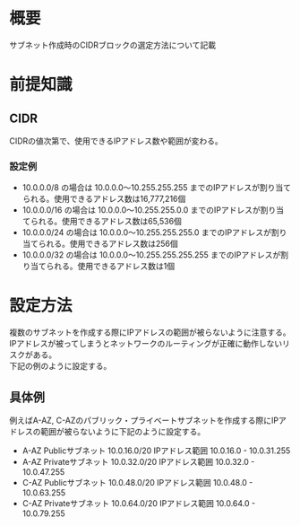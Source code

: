 # 概要
サブネット作成時のCIDRブロックの選定方法について記載

# 前提知識
## CIDR
CIDRの値次第で、使用できるIPアドレス数や範囲が変わる。

### 設定例
- 10.0.0.0/8 の場合は 10.0.0.0～10.255.255.255 までのIPアドレスが割り当てられる。使用できるアドレス数は16,777,216個  
- 10.0.0.0/16 の場合は 10.0.0.0～10.255.255.0.0 までのIPアドレスが割り当てられる。使用できるアドレス数は65,536個
- 10.0.0.0/24 の場合は 10.0.0.0～10.255.255.255.0 までのIPアドレスが割り当てられる。使用できるアドレス数は256個
- 10.0.0.0/32 の場合は 10.0.0.0～10.255.255.255.255 までのIPアドレスが割り当てられる。使用できるアドレス数は1個


# 設定方法
複数のサブネットを作成する際にIPアドレスの範囲が被らないように注意する。IPアドレスが被ってしまうとネットワークのルーティングが正確に動作しないリスクがある。  
下記の例のように設定する。

## 具体例
例えばA-AZ, C-AZのパブリック・プライベートサブネットを作成する際にIPアドレスの範囲が被らないように下記のように設定する。  

- A-AZ Publicサブネット  10.0.16.0/20 IPアドレス範囲 10.0.16.0 - 10.0.31.255
- A-AZ Privateサブネット 10.0.32.0/20 IPアドレス範囲 10.0.32.0 - 10.0.47.255
- C-AZ Publicサブネット  10.0.48.0/20 IPアドレス範囲 10.0.48.0 - 10.0.63.255
- C-AZ Privateサブネット 10.0.64.0/20 IPアドレス範囲 10.0.64.0 - 10.0.79.255
